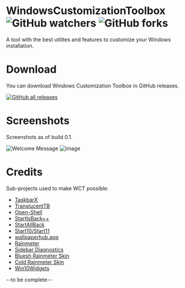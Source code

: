 # WindowsCustomizationToolbox  ![GitHub watchers](https://img.shields.io/github/watchers/oliverstech/WindowsCustomizationToolbox?style=social) ![GitHub forks](https://img.shields.io/github/forks/oliverstech/WindowsCustomizationToolbox?style=social)
A tool with the best utilites and features to customize your Windows installation.

# Download
You can download Windows Customization Toolbox in GitHub releases.

[![GitHub all releases](https://img.shields.io/github/downloads/oliverstech/WindowsCustomizationToolbox/total?style=plastic)](https://github.com/oliverstech/WindowsCustomizationToolbox/releases/latest)

# Screenshots
Screenshots as of build 0.1.

![Welcome Message](https://user-images.githubusercontent.com/89639839/177131580-1ed01994-3f53-4e36-9e10-a56e62c722f8.png)
![image](https://user-images.githubusercontent.com/89639839/177131614-74fda49d-be0b-4980-996f-29263be3eb7a.png)

# Credits
Sub-projects used to make WCT possible:
- [TaskbarX](https://github.com/ChrisAnd1998/TaskbarX)
- [TranslucentTB](https://github.com/TranslucentTB/TranslucentTB)
- [Open-Shell](https://github.com/Open-Shell/Open-Shell-Menu)
- [StartIsBack++](https://www.startisback.com/)
- [StartAllBack](https://www.startallback.com/)
- [Start10/Start11](https://stardock.com)
- [wallpaperhub.app](https://wallpaperhub.app)
- [Rainmeter](https://www.rainmeter.net/)
- [Sidebar Diagnostics](https://github.com/ArcadeRenegade/SidebarDiagnostics)
- [Bluesh Rainmeter Skin](https://www.deviantart.com/rainmeterbase/art/Bluesh-Rainmeter-Clock-and-Visualizer-Skin-884565589)
- [Cold Rainmeter Skin](https://visualskins.com/skin/cold)
- [Win10Widgets](https://win10widgets.com/)

--to be complete--
